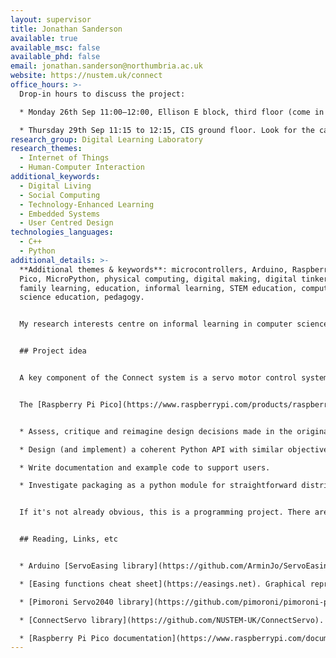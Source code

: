 ```yaml
---
layout: supervisor
title: Jonathan Sanderson
available: true
available_msc: false
available_phd: false
email: jonathan.sanderson@northumbria.ac.uk
website: https://nustem.uk/connect
office_hours: >-
  Drop-in hours to discuss the project:   

  * Monday 26th Sep 11:00–12:00, Ellison E block, third floor (come in via the Zone entrance on Northumberland Road, follow signs to Think Lab).

  * Thursday 29th Sep 11:15 to 12:15, CIS ground floor. Look for the cardboard puppet.
research_group: Digital Learning Laboratory
research_themes:
  - Internet of Things
  - Human-Computer Interaction
additional_keywords:
  - Digital Living
  - Social Computing
  - Technology-Enhanced Learning
  - Embedded Systems
  - User Centred Design
technologies_languages:
  - C++
  - Python
additional_details: >-
  **Additional themes & keywords**: microcontrollers, Arduino, Raspberry Pi, Pi
  Pico, MicroPython, physical computing, digital making, digital tinkering,
  family learning, education, informal learning, STEM education, computer
  science education, pedagogy.


  My research interests centre on informal learning in computer science. A live outreach/engagement project, [Connect](https://nustem.uk/connect/), involves late primary-aged children (approx. 9-11 years old) working alongside their parents/carers to build electromechanical puppets operated by a microcontroller. The controllers are networked and use IoT protocols to exchange simple 'mood' messages between puppets. The task, workshop activities, mechanical and coding components are all tailored with the aim of prompting exploratory, 'tinkering' behaviour and conversations amongst participants.


  ## Project idea


  A key component of the Connect system is a servo motor control system, which builds on established libraries to allow the programmer to articulate complex animation sequences with minimal code. The current library is written in C++ and targets the Arduino platform.


  The [Raspberry Pi Pico](https://www.raspberrypi.com/products/raspberry-pi-pico/) platform is rapidly growing in popularity, particularly with the MicroPython runtime. This project would therefore aim to port the existing C++/Arduino servo animation library to MicroPython/Pi Pico. Along the way, you might:


  * Assess, critique and reimagine design decisions made in the original (Arduino) implementation.

  * Design (and implement) a coherent Python API with similar objectives.

  * Write documentation and example code to support users.

  * Investigate packaging as a python module for straightforward distribution and use.


  If it's not already obvious, this is a programming project. There are some slightly gnarly corners to navigate, several digressions or extensions you might choose to pursue, and some simplifications which could be made if necessary. You'll also be working in the constrained environment of microcontrollers. Oh, and: playing with cute cardboard robots.


  ## Reading, Links, etc


  * Arduino [ServoEasing library](https://github.com/ArminJo/ServoEasing). Very comprehensive library, well documented and commented. Targets multiple Arduino hardware environments, which can make tracing the code a little complex.

  * [Easing functions cheat sheet](https://easings.net). Graphical representations of easing functions, with (TypeScript) code examples.

  * [Pimoroni Servo2040 library](https://github.com/pimoroni/pimoroni-pico/tree/main/micropython/modules/servo). Current state-of-the-art MicroPython servo implementation. See also the corresponding [MicroPython examples](https://github.com/pimoroni/pimoroni-pico/tree/main/micropython/examples/servo2040), including [this eased movement example](https://github.com/pimoroni/pimoroni-pico/blob/main/micropython/examples/servo2040/simple_easing.py). Note that this library is Pico-specific, when MicroPython itself is highly portable across platforms and architectures. You may wish to explore the implications of this.

  * [ConnectServo library](https://github.com/NUSTEM-UK/ConnectServo). My (hacky?) Arduino library which implements a subclass of ServoEasing with per-servo movement queues and servo-to-servo messaging. It's worth noting that ServoEasing (above) has recently added some similar functionality, which may present an alternative implementation model.

  * [Raspberry Pi Pico documentation](https://www.raspberrypi.com/documentation/microcontrollers/raspberry-pi-pico.html).
---
```

